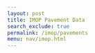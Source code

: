 ```yaml
---
layout: post
title: IMOP Pavement Data
search_exclude: true
permalink: /imop/pavements
menu: nav/imop.html
---
```


<head>
  <link rel="stylesheet" href="{{ site.baseurl }}/assets/css/pavements.css" />
</head>

<main class="main-content" id="main-content">
    <div id="pavementCount"></div>
    <br>
</main>

<script type="module">

import { pythonURI, fetchOptions } from '{{ site.baseurl }}/assets/js/api/config.js';

document.addEventListener("DOMContentLoaded", (event) => {
    fetchPavementData();
});

async function fetchPavementData() {
    try {
        const response = await fetch(`${pythonURI}/api/pavement`, {...fetchOptions});

        if (!response.ok) {
            throw new Error('Failed to fetch pavements: ' + response.statusText);
        }

        const data = await response.json();
        var pavementCount = data.length || 0;

        document.getElementById('pavementCount').innerHTML = `<h2>There are ${pavementCount} assessments of pavements in SD.</h2>`;

        const body = document.getElementById('main-content');

        data.forEach(item => {

            const card = document.createElement('div');
            card.className = 'card';
            card.innerHTML = `
                <h2>${item.seg_id}</h2>
                <p>${item.pci} | ${item.pci_desc}</p>
            `;

            body.appendChild(card);

        });
    } catch (error) {
        console.error('Error fetching data:', error);
    }
}

// function handleKeyPress(event, id) {
//     if (event.key === 'Enter') {
//         event.preventDefault();
//         const newRating = event.target.textContent;
//         putHotelData(id, newRating);
//     }
// }

// async function putHotelData(id, newRating) {
    
//     const putData = {
//         id: id,
//         rating: parseInt(newRating)
//     };

//     try {
//         const response = await fetch(`${pythonURI}/api/hotel`, {
//             ...fetchOptions,
//             method: 'PUT',
//             body: JSON.stringify(putData)
//         });

//         if (!response.ok) {
//             throw new Error(`HTTP error! Status: ${response.status}`);
//         }

//         const data = await response.json();
//         console.log('Put response:', data);
//     } catch (error) {
//         console.error("Error putting data:", error);
//     }
// }

// async function deleteHotel(id) {

//     const deleteData = {
//         id: id,
//     };

//     try {
//         const response = await fetch(`${pythonURI}/api/hotel`, {
//             ...fetchOptions,
//             method: 'DELETE',
//             body: JSON.stringify(deleteData)
//         });

//         if (!response.ok) {
//             throw new Error(`HTTP error! Status: ${response.status}`);
//         }

//         const data = await response.json();
//         console.log('Delete response:', data);
//     } catch (error) {
//         console.error("Error deleting data:", error);
//     }
// }


</script>